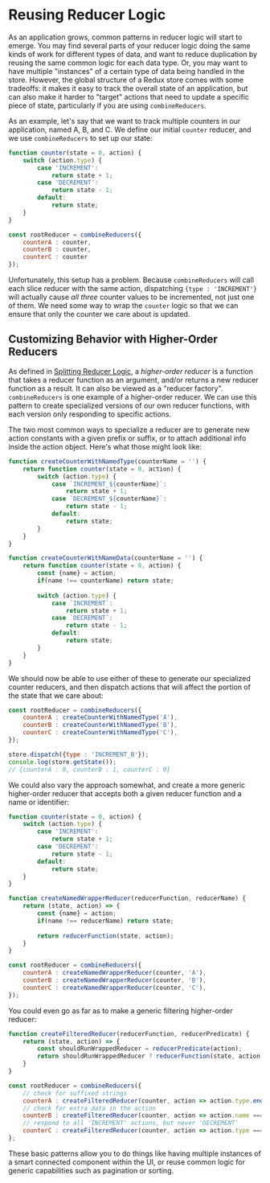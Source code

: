 # Reusing Reducer Logic

As an application grows, common patterns in reducer logic will start to emerge.  You may find several parts of your reducer logic doing the same kinds of work for different types of data, and want to reduce duplication by reusing the same common logic for each data type.  Or, you may want to have multiple "instances" of a certain type of data being handled in the store.  However, the global structure of a Redux store comes with some tradeoffs: it makes it easy to track the overall state of an application, but can also make it harder to "target" actions that need to update a specific piece of state, particularly if you are using `combineReducers`.

As an example, let's say that we want to track multiple counters in our application, named A, B, and C.  We define our initial `counter` reducer, and we use `combineReducers` to set up our state:

```js
function counter(state = 0, action) {
    switch (action.type) {
        case 'INCREMENT':
            return state + 1;
        case 'DECREMENT':
            return state - 1;
        default:
            return state;
    }
}

const rootReducer = combineReducers({
    counterA : counter,
    counterB : counter,
    counterC : counter
});
```

Unfortunately, this setup has a problem.  Because `combineReducers` will call each slice reducer with the same action, dispatching `{type : 'INCREMENT'}` will actually cause _all three_ counter values to be incremented, not just one of them.  We need some way to wrap the `counter` logic so that we can ensure that only the counter we care about is updated.


## Customizing Behavior with Higher-Order Reducers

As defined in [Splitting Reducer Logic](02-SplittingReducerLogic.md), a _higher-order reducer_ is a function that takes a reducer function as an argument, and/or returns a new reducer function as a result.  It can also be viewed as a "reducer factory".  `combineReducers` is one example of a higher-order reducer.  We can use this pattern to create specialized versions of our own reducer functions, with each version only responding to specific actions.

The two most common ways to specialize a reducer are to generate new action constants with a given prefix or suffix, or to attach additional info inside the action object.  Here's what those might look like:

```js
function createCounterWithNamedType(counterName = '') {
    return function counter(state = 0, action) {
        switch (action.type) {
            case `INCREMENT_${counterName}`:
                return state + 1;
            case `DECREMENT_${counterName}`:
                return state - 1;
            default:
                return state;
        }
    }
}

function createCounterWithNameData(counterName = '') {
    return function counter(state = 0, action) {
        const {name} = action;
        if(name !== counterName) return state;
        
        switch (action.type) {
            case `INCREMENT`:
                return state + 1;
            case `DECREMENT`:
                return state - 1;
            default:
                return state;
        }
    }
}
```

We should now be able to use either of these to generate our specialized counter reducers, and then dispatch actions that will affect the portion of the state that we care about:

```js
const rootReducer = combineReducers({
    counterA : createCounterWithNamedType('A'),
    counterB : createCounterWithNamedType('B'),
    counterC : createCounterWithNamedType('C'),
});

store.dispatch({type : 'INCREMENT_B'});
console.log(store.getState());
// {counterA : 0, counterB : 1, counterC : 0}
```


We could also vary the approach somewhat, and create a more generic higher-order reducer that accepts both a given reducer function and a name or identifier:

```js
function counter(state = 0, action) {
    switch (action.type) {
        case 'INCREMENT':
            return state + 1;
        case 'DECREMENT':
            return state - 1;
        default:
            return state;
    }
}

function createNamedWrapperReducer(reducerFunction, reducerName) {
    return (state, action) => {
        const {name} = action;
        if(name !== reducerName) return state;
        
        return reducerFunction(state, action);    
    }
}

const rootReducer = combineReducers({
    counterA : createNamedWrapperReducer(counter, 'A'),
    counterB : createNamedWrapperReducer(counter, 'B'),
    counterC : createNamedWrapperReducer(counter, 'C'),
});
```

You could even go as far as to make a generic filtering higher-order reducer:

```js
function createFilteredReducer(reducerFunction, reducerPredicate) {
    return (state, action) => {
        const shouldRunWrappedReducer = reducerPredicate(action);        
        return shouldRunWrappedReducer ? reducerFunction(state, action) : state;    
    }
}

const rootReducer = combineReducers({
    // check for suffixed strings
    counterA : createFilteredReducer(counter, action => action.type.endsWith('_A')),
    // check for extra data in the action
    counterB : createFilteredReducer(counter, action => action.name === 'B'),
    // respond to all 'INCREMENT' actions, but never 'DECREMENT'
    counterC : createFilteredReducer(counter, action => action.type === 'INCREMENT')
};
```


These basic patterns allow you to do things like having multiple instances of a smart connected component within the UI, or reuse common logic for generic capabilities such as pagination or sorting.
